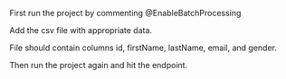 First run the project by commenting @EnableBatchProcessing

Add the csv file with appropriate data.

File should contain columns id, firstName, lastName, email, and gender.

Then run the project again and hit the endpoint.

